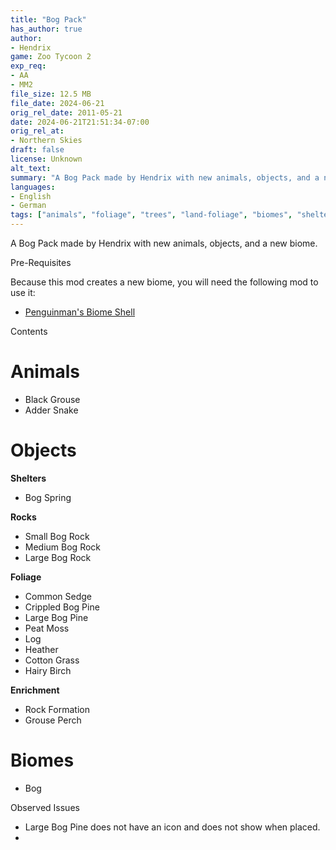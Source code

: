 ```yaml
---
title: "Bog Pack"
has_author: true
author: 
- Hendrix
game: Zoo Tycoon 2
exp_req: 
- AA
- MM2
file_size: 12.5 MB
file_date: 2024-06-21
orig_rel_date: 2011-05-21
date: 2024-06-21T21:51:34-07:00
orig_rel_at: 
- Northern Skies
draft: false
license: Unknown
alt_text: 
summary: "A Bog Pack made by Hendrix with new animals, objects, and a new biome."
languages:
- English
- German
tags: ["animals", "foliage", "trees", "land-foliage", "biomes", "shelters", "rocks", "enrichment"]
---
```


A Bog Pack made by Hendrix with new animals, objects, and a new biome.


Pre-Requisites


Because this mod creates a new biome, you will need the following mod to use it:

- [Penguinman's Biome Shell](https://www.zooberry.org/mods/zt2/tools-utilities/biome-shell/)


Contents


# Animals

- Black Grouse
- Adder Snake

# Objects

**Shelters**

- Bog Spring

**Rocks**

- Small Bog Rock
- Medium Bog Rock
- Large Bog Rock

**Foliage**

- Common Sedge
- Crippled Bog Pine
- Large Bog Pine
- Peat Moss
- Log
- Heather
- Cotton Grass
- Hairy Birch

**Enrichment**

- Rock Formation
- Grouse Perch

# Biomes

- Bog


Observed Issues


- Large Bog Pine does not have an icon and does not show when placed.
- 